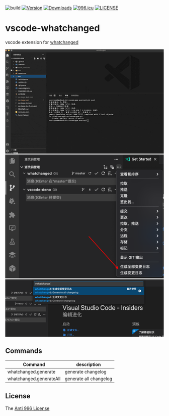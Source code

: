 ![build](https://github.com/release-lab/vscode-whatchanged/workflows/build/badge.svg)
[![Version](https://vsmarketplacebadge.apphb.com/version/axetroy.vscode-whatchanged.svg)](https://marketplace.visualstudio.com/items?itemName=axetroy.vscode-whatchanged)
[![Downloads](https://vsmarketplacebadge.apphb.com/downloads/axetroy.vscode-whatchanged.svg)](https://marketplace.visualstudio.com/items?itemName=axetroy.vscode-whatchanged)
[![996.icu](https://img.shields.io/badge/link-996.icu-red.svg)](https://996.icu)
[![LICENSE](https://img.shields.io/badge/license-Anti%20996-blue.svg)](https://github.com/996icu/996.ICU/blob/master/LICENSE)

# vscode-whatchanged

vscode extension for [whatchanged](https://github.com/release-lab/whatchanged)

![screenshot.gif](screenshot.gif)
![screenshot-1.png](screenshot-1.png)
![screenshot-2.png](screenshot-2.png)

## Commands

| Command                 | description            |
| ----------------------- | ---------------------- |
| whatchanged.generate    | generate changelog     |
| whatchanged.generateAll | generate all changelog |

## License

The [Anti 996 License](https://github.com/release-lab/vscode-whatchanged/blob/master/LICENSE)
